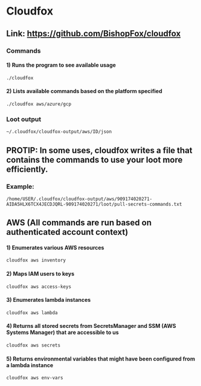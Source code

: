 # Cloudfox

## Link: https://github.com/BishopFox/cloudfox

### Commands

#### 1) Runs the program to see available usage

    ./cloudfox 

#### 2) Lists available commands based on the platform specified

    ./cloudfox aws/azure/gcp 

### Loot output

    ~/.cloudfox/cloudfox-output/aws/ID/json

## PROTIP: In some uses, cloudfox writes a file that contains the commands to use your loot more efficiently.

### Example: 

    /home/USER/.cloudfox/cloudfox-output/aws/909174020271-AIDA5HLX6TCX4JECDJQRL-909174020271/loot/pull-secrets-commands.txt

## AWS (All commands are run based on authenticated account context)

#### 1) Enumerates various AWS resources

    cloudfox aws inventory 

#### 2) Maps IAM users to keys

    cloudfox aws access-keys 

#### 3) Enumerates lambda instances

    cloudfox aws lambda 

#### 4) Returns all stored secrets from SecretsManager and SSM (AWS Systems Manager) that are accessible to us

    cloudfox aws secrets 

#### 5) Returns environmental variables that might have been configured from a lambda instance

    cloudfox aws env-vars 
